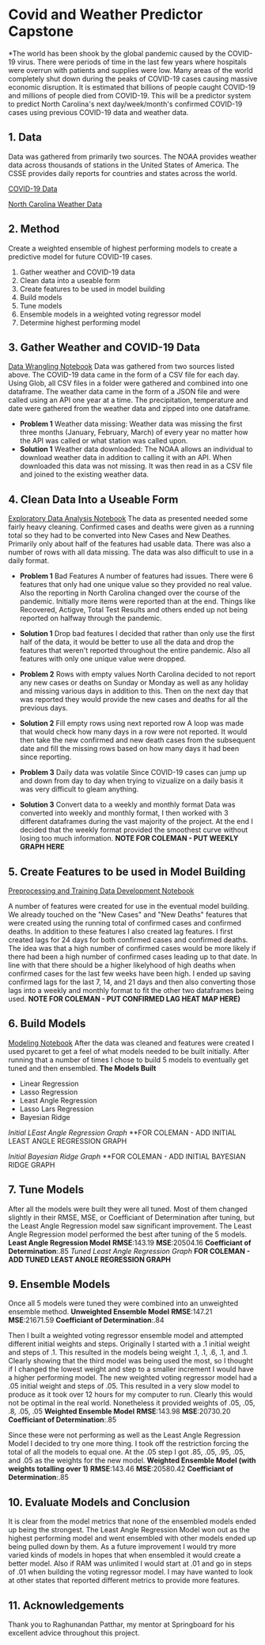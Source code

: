 
# Covid and Weather Predictor Capstone
*The world has been shook by the global pandemic caused by the COVID-19 virus. There were periods of time in the last few years where hospitals were overrun with patients and supplies were low. Many areas of the world completely shut down during the peaks of COVID-19 cases causing massive economic disruption. It is estimated that billions of people caught COVID-19 and millions of people died from COVID-19. This will be a predictor system to predict North Carolina's next day/week/month's confirmed COVID-19 cases using previous COVID-19 data and weather data.
## 1. Data
Data was gathered from primarily two sources. The NOAA provides weather data across thousands of stations in the United States of America. The CSSE provides daily reports for countries and states across the world.

[COVID-19 Data](https://covid19.ncdhhs.gov/dashboard)

[North Carolina Weather Data](https://nceii.noaa.gov/cdo-web/api/v2/)

## 2. Method
Create a weighted ensemble of highest performing models to create a predictive model for future COVID-19 cases.
1. Gather weather and COVID-19 data
2. Clean data into a useable form
3. Create features to be used in model building
4. Build models 
5. Tune models
6. Ensemble models in a weighted voting regressor model
7. Determine highest performing model

## 3. Gather Weather and COVID-19 Data
[Data Wrangling Notebook](https://github.com/ColemanZ/CovidCapstoneProject/blob/main/%5BColeman%20Zimmerman%5D%20Capstone%202%20Data%20Wrangling.ipynb)
Data was gathered from two sources listed above. The COVID-19 data came in the form of a CSV file for each day. Using Glob, all CSV files in a folder were gathered and combined into one dataframe. The weather data came in the form of a JSON file and were called using an API one year at a time. The precipitation, temperature and date were gathered from the weather data and zipped into one dataframe.

* **Problem 1** Weather data missing:
    Weather data was missing the first three months (January, February, March) of every year no matter how the API was called or what station was called upon. 
* **Solution 1** Weather data downloaded:
    The NOAA allows an individual to download weather data in addition to calling it with an API. When downloaded this data was not missing. It was then read in as a CSV file and joined to the existing weather data.
    
## 4. Clean Data Into a Useable Form
[Exploratory Data Analysis Notebook](https://github.com/ColemanZ/CovidCapstoneProject/blob/main/%5BColeman%20Zimmerman%5D%20Capstone%202%20Data%20Wrangling.ipynb)
The data as presented needed some fairly heavy cleaning. Confirmed cases and deaths were given as a running total so they had to be converted into New Cases and New Deathes. Primarily only about half of the features had usable data. There was also a number of rows with all data missing. The data was also difficult to use in a daily format. 

* **Problem 1** Bad Features
    A number of features had issues. There were 6 features that only had one unique value so they provided no real value. Also the reporting in North Carolina changed over the course of the pandemic. Initially more items were reported than at the end. Things like Recovered, Actigve, Total Test Results and others ended up not being reported on halfway through the pandemic.
* **Solution 1** Drop bad features
    I decided that rather than only use the first half of the data, it would be better to use all the data and drop the features that weren't reported throughout the entire pandemic. Also all features with only one unique value were dropped.
    
* **Problem 2** Rows with empty values
    North Carolina decided to not report any new cases or deaths on Sunday or Monday as well as any holiday and missing various days in addition to this. Then on the next day that was reported they would provide the new cases and deaths for all the previous days.

* **Solution 2** Fill empty rows using next reported row
    A loop was made that would check how many days in a row were not reported. It would then take the new confirmed and new death cases from the subsequent date and fill the missing rows based on how many days it had been since reporting. 
    
* **Problem 3** Daily data was volatile
    Since COVID-19 cases can jump up and down from day to day when trying to vizualize on a daily basis it was very difficult to gleam anything. 

* **Solution 3** Convert data to a weekly and monthly format
    Data was converted into weekly and monthly format, I then worked with 3 different dataframes during the vast majority of the project. At the end I decided that the weekly format provided the smoothest curve without losing too much information.
**NOTE FOR COLEMAN - PUT WEEKLY GRAPH HERE**

## 5. Create Features to be used in Model Building
[Preprocessing and Training Data Development Notebook](https://github.com/ColemanZ/Springboard/blob/main/%5BColeman%20Zimmerman%5D%20Covid%20Capstone%20Pre_Processing%20%26%20Training%20Data%20Development.ipynb)

A number of features were created for use in the eventual model building. We already touched on the "New Cases" and "New Deaths" features that were created using the running total of confirmed cases and confirmed deaths. In addition to these features I also created lag features. I first created lags for 24 days for both confirmed cases and confirmed deaths. The idea was that a high number of confirmed cases would be more likely if there had been a high number of confirmed cases leading up to that date. In line with that there should be a higher likelyhood of high deaths when confirmed cases for the last few weeks have been high. I ended up saving confirmed lags for the last 7, 14, and 21 days and then also converting those lags into a weekly and monthly format to fit the other two dataframes being used.
**NOTE FOR COLEMAN - PUT CONFIRMED LAG HEAT MAP HERE)**

## 6. Build Models
[Modeling Notebook](https://github.com/ColemanZ/Springboard/blob/main/%5BColeman%20Zimmerman%5D%20Covid%20Capstone%20-%20Modeling.ipynb)
After the data was cleaned and features were created I used pycaret to get a feel of what models needed to be built initially. After running that a number of times I chose to build 5 models to eventually get tuned and then ensembled. 
**The Models Built**
* Linear Regression
* Lasso Regression
* Least Angle Regression
* Lasso Lars Regression
* Bayesian Ridge

*Initial LEast Angle Regression Graph*
**FOR COLEMAN - ADD INITIAL LEAST ANGLE REGRESSION GRAPH

*Initial Bayesian Ridge Graph*
**FOR COLEMAN - ADD INITIAL BAYESIAN RIDGE GRAPH

## 7. Tune Models
After all the models were built they were all tuned. Most of them changed slightly in their RMSE, MSE, or Coefficiant of Determination after tuning, but the Least Angle Regression model saw significant improvement. The Least Angle Regression model performed the best after tuning of the 5 models.
**Least Angle Regression Model**
**RMSE**:143.19
**MSE**:20504.16
**Coefficiant of Determination**:.85
*Tuned Least Angle Regression Graph*
**FOR COLEMAN - ADD TUNED LEAST ANGLE REGRESSION GRAPH**

## 9. Ensemble Models
Once all 5 models were tuned they were combined into an unweighted ensemble method. 
**Unweighted Ensemble Model**
**RMSE**:147.21
**MSE**:21671.59
**Coefficiant of Determination**:.84

Then I built a weighted voting regressor ensemble model and attempted different initial weights and steps. Originally I started with a .1 initial weight and steps of .1. This resulted in the models being weight .1, .1, .6, .1, and .1. Clearly showing that the third model was being used the most, so I thought if I changed the lowest weight and step to a smaller increment I would have a higher performing model. The new weighted voting regressor model had a .05 initial weight and steps of .05. This resulted in a very slow model to produce as it took over 12 hours for my computer to run. Clearly this would not be optimal in the real world. Nonetheless it provided weights of .05, .05, .8, .05, .05
**Weighted Ensemble Model**
**RMSE**:143.98
**MSE**:20730.20
**Coefficiant of Determination**:.85

Since these were not performing as well as the Least Angle Regression Model I decided to try one more thing. I took off the restriction forcing the total of all the models to equal one. At the .05 step I got .85, .05, .95, .05, and .05 as the weights for the new model. 
**Weighted Ensemble Model (with weights totalling over 1)**
**RMSE**:143.46
**MSE**:20580.42
**Coefficiant of Determination**:.85

## 10. Evaluate Models and Conclusion
It is clear from the model metrics that none of the ensembled models ended up being the strongest. The Least Angle Regression Model won out as the highest performing model and went ensembled with other models ended up being pulled down by them. As a future improvement I would try more varied kinds of models in hopes that when ensembled it would create a better model. Also if RAM was unlimited I would start at .01 and go in steps of .01 when building the voting regressor model. I may have wanted to look at other states that reported different metrics to provide more features.

## 11. Acknowledgements
Thank you to Raghunandan Patthar, my mentor at Springboard for his excellent advice throughout this project.
